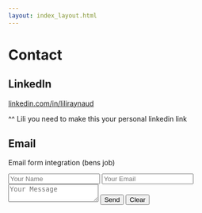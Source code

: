 ```yaml
---
layout: index_layout.html
---
```

# Contact

## LinkedIn
<a href="https://www.linkedin.com/in/liliraynaud/">linkedin.com/in/liliraynaud</a>

^^ Lili you need to make this your personal linkedin link

## Email
Email form integration (bens job)
<form action="https://formsubmit.co/bdd6280@nyu.edu" method="POST">
    <input type="text" name="name" placeholder="Your Name" required>
    <input type="email" name="email" placeholder="Your Email" required>
    <textarea name="message" placeholder="Your Message" required></textarea>
    <button type="submit" class="button">Send</button>
    <button type="reset" class="button reset">Clear</button>
</form>
